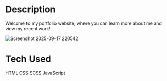 # Description
Welcome to my portfolio website, where you can learn more about me and view my recent work!

![Screenshot 2025-09-17 220542](https://github.com/user-attachments/assets/29d280e5-2569-433e-aa42-d077c7174d60)

# Tech Used
HTML
CSS
SCSS
JavaScript
